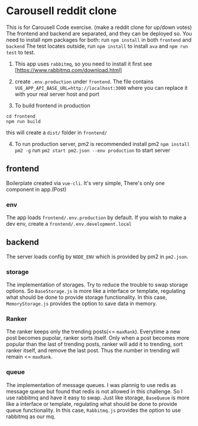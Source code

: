 # Carousell reddit clone

This is for Carousell Code exercise. (make a reddit clone for up/down votes)
The frontend and backend are separated, and they can be deployed so.
You need to install npm packages for both: run `npm install` in both `frontend` and `backend`
The test locates outside, run `npm install` to install `ava` and `npm run test` to test.

1. This app uses `rabbitmq`, so you need to install it first
see [https://www.rabbitmq.com/download.html]

2. create `.env.production` under `frontend`. The file contains
`VUE_APP_API_BASE_URL=http://localhost:3000`
where you can replace it with your real server host and port

3. To build frontend in production
```
cd frontend
npm run build
```
this will create a `dist/` folder in `frontend/`

4. To run production server, pm2 is recommended
install pm2 `npm install pm2 -g`
run `pm2 start pm2.json --env production` to start server

## frontend
Boilerplate created via `vue-cli`.
It's very simple, There's only one component in app.(Post)
### env
The app loads `frontend/.env.production` by default. If you wish to make a dev env, create a `frontend/.env.development.local`


## backend
The server loads config by `NODE_ENV` which is provided by pm2 in `pm2.json`.

### storage
The implementation of storages.
Try to reduce the trouble to swap storage options. So `BaseStorage.js` is more like a interface or template, regulating what should be done to provide storage functionality.
In this case, `MemoryStorage.js` provides the option to save data in memory.

### Ranker
The ranker keeps only the trending posts(<= `maxRank`). Everytime a new post becomes pupolar, ranker sorts itself.
Only when a post becomes more popular than the last of trending posts, ranker will add it to trending, sort ranker itself, and remove the last post. Thus the number in trending will remain <= `maxRank`.

### queue
The implementation of message queues.
I was plannig to use redis as message queue but found that redis is not allowed in this challenge. So I use rabbitmq and have it easy to swap. 
Just like storage, `BaseQueue` is more like a interface or template, regulating what should be done to provide queue functionality.
In this case, `Rabbitmq.js` provides the option to use rabbitmq as our mq.
